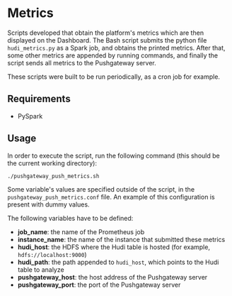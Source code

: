 # Metrics

Scripts developed that obtain the platform's metrics which are then displayed on the Dashboard.
The Bash script submits the python file `hudi_metrics.py` as a Spark job, and obtains the printed metrics.
After that, some other metrics are appended by running commands, and finally the script sends all metrics to the Pushgateway server.

These scripts were built to be run periodically, as a cron job for example.

## Requirements

- PySpark

## Usage

In order to execute the script, run the following command (this should be the current working directory):
```bash
./pushgateway_push_metrics.sh
```

Some variable's values are specified outside of the script, in the `pushgateway_push_metrics.conf` file. An example of this configuration is present with dummy values.

The following variables have to be defined:
- **job_name**: the name of the Prometheus job
- **instance_name**: the name of the instance that submitted these metrics
- **hudi_host**: the HDFS where the Hudi table is hosted (for example, `hdfs://localhost:9000`)
- **hudi_path**: the path appended to `hudi_host`, which points to the Hudi table to analyze
- **pushgateway_host**: the host address of the Pushgateway server
- **pushgateway_port**: the port of the Pushgateway server
